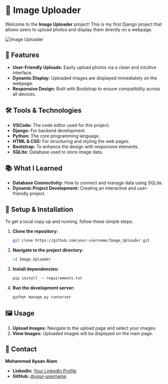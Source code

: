 # 📸 Image Uploader

Welcome to the **Image Uploader** project! This is my first Django project that allows users to upload photos and display them directly on a webpage. 

![Image Uploader](https://github.com/mohammadayaan07/Image_uploader/)

## 🚀 Features

- **User-Friendly Uploads:** Easily upload photos via a clean and intuitive interface.
- **Dynamic Display:** Uploaded images are displayed immediately on the webpage.
- **Responsive Design:** Built with Bootstrap to ensure compatibility across all devices.

## 🛠️ Tools & Technologies

- **VSCode:** The code editor used for this project.
- **Django:** For backend development.
- **Python:** The core programming language.
- **HTML & CSS:** For structuring and styling the web pages.
- **Bootstrap:** To enhance the design with responsive elements.
- **SQLite:** Database used to store image data.

## 📚 What I Learned

- **Database Connectivity:** How to connect and manage data using SQLite.
- **Dynamic Project Development:** Creating an interactive and user-friendly project.

## 🚧 Setup & Installation

To get a local copy up and running, follow these simple steps:

1. **Clone the repository:**
   ```sh
   git clone https://github.com/your-username/Image_Uploader.git
   ```
2. **Navigate to the project directory:**
   ```sh
   cd Image_Uploader
   ```
3. **Install dependencies:**
   ```sh
   pip install -r requirements.txt
   ```
4. **Run the development server:**
   ```sh
   python manage.py runserver
   ```

## 🖼️ Usage

1. **Upload Images:** Navigate to the upload page and select your images.
2. **View Images:** Uploaded images will be displayed on the main page.

## 💬 Contact

**Mohammad Ayaan Alam**
- **LinkedIn:** [Your LinkedIn Profile](www.linkedin.com/in/mohammad-ayaan-alam)
- **GitHub:** [@your-username](https://github.com/mohammadayaan07/)
